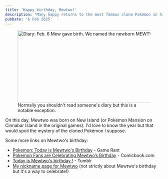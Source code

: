 ```yaml
---
title: 'Happy birthday, Mewtwo!'
description: "Many happy returns to the most famous clone Pokémon in history."
pubDate: '6 Feb 2025'
---
```


<figure class="img-center">
	<img src="/images/feb-6-mewtwo.jpg" loading="eager" width="512" height="230" alt="Diary: Feb. 6 Mew gave birth. We named the newborn MEWTWO." />
	<figcaption>Normally you shouldn't read someone's diary but this is a notable exception.</figcaption>
</figure>

On this day, Mewtwo was born on New Island (or Pokémon Mansion on Cinnabar Island in the original games). I'd love to know the year but that would spoil the mystery of the cloned Pokémon I suppose.

Some more links on Mewtwo's birthday:

* [Pokemon: Today is Mewtwo's Birthday](https://gamerant.com/pokemon-mewtwo-birthday/) - Game Rant
* [Pokemon Fans are Celebrating Mewtwo’s Birthday](https://comicbook.com/gaming/news/pokemon-red-blue-mewtwo-birthday-february/) - Comicbook.com
* [Today is Mewtwo's birthday !](https://www.tumblr.com/amblue02/774707578719617024/today-is-mewtwos-birthday) - Tumblr
* [My nickname page for Mewtwo](/nicknames/mewtwo/) (not strictly about Mewtwo's birthday but it's a way to celebrate!)
